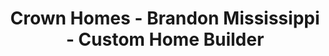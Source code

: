 ---
title: Crown Homes - Brandon Mississippi - Custom Home Builder
description: Crown Homes, LLC is a licensed & insured residential home builder operating in the central Mississippi area, focusing on Rankin County real estate. We specialize in New Residential Homes and Custom Homes, and also provide current listings of new houses for sale in Brandon, Mississippi.
---